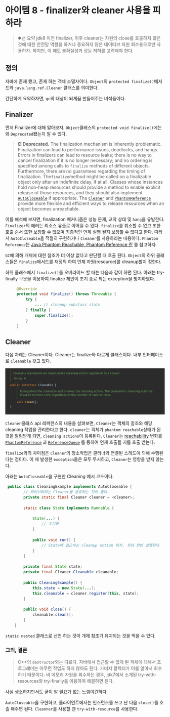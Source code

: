 # 아이템 8 - finalizer와 cleaner 사용을 피하라

> ✱선 요약
> jdk8 이전 finalizer, 이후 cleaner는 자원의 close를 호출하지 않은 것에 대한 안전망 역할을 하거나 중요하지 않은 네이티브 자원 회수용으로만 사용하자.
> 하지만, 이 때도 불확실성과 성능 저하를 고려해야 한다.

## 정의

자바에 존재 했고, 존재 하는 객체 소멸자이다. `Object`의 `protected finalize()`메서드와 `java.lang.ref.Cleaner` 클래스를 의미한다.

간단하게 요약하자면, `gc`의 대상이 되게끔 만들어주는 녀석들이다.

## Finalizer

먼저 Finalizer에 대해 알아보자.
`Object`클래스의 `protected void finalize()`에는 왜 `Deprecated`됐는지 알 수 있다.

>❎ **Deprecated.**
>The finalization mechanism is inherently problematic. Finalization can lead to performance issues, deadlocks, and hangs. Errors in finalizers can lead to resource leaks; there is no way to cancel finalization if it is no longer necessary; and no ordering is specified among calls to `finalize` methods of different objects. Furthermore, there are no guarantees regarding the timing of finalization. The`finalize`method might be called on a finalizable object only after an indefinite delay, if at all. Classes whose instances hold non-heap resources should provide a method to enable explicit release of those resources, and they should also implement [`AutoCloseable`](https://docs.oracle.com/en/java/javase/17/docs/api/java.base/java/lang/AutoCloseable.html "interface in java.lang") if appropriate. The [`Cleaner`](https://docs.oracle.com/en/java/javase/17/docs/api/java.base/java/lang/ref/Cleaner.html "class in java.lang.ref") and [`PhantomReference`](https://docs.oracle.com/en/java/javase/17/docs/api/java.base/java/lang/ref/PhantomReference.html "class in java.lang.ref") provide more flexible and efficient ways to release resources when an object becomes unreachable.

이를 해석해 보자면, finalization 메커니즘은 성능 문제, 교착 상태 및 `hang`을 유발한다. `Finalizer`의 에러는 리소스 유출로 이어질 수 있다. `finalize`를 취소할 수 없고 또한 호출 순서 또한 보장할 수 없으며 최종적인 언제 실행 될지 보장할 수 없다고 한다. 따라서 `AutoCloseable`을 적절히 구현하거나 `Cleaner`를 사용하라는 내용이다. `Phantom Reference`는 [Java Phantom Reachable, Phantom Reference 란](https://luckydavekim.github.io/development/back-end/java/phantom-reference-in-java) 를 참고하자.

`GC`에 의해 개체에 대한 참조가 더 이상 없다고 판단할 때 호출 된다. `Object`의 하위 클래스들은 `finalize`메서드를 재정의 하여 언제 자원(resource)를 cleanup할지 정한다.

하위 클래스에서 `finalize()`를 오버라이드 할 때는 다음과 같이 하면 된다. 아래는 try-finally 구문을 이용하여 finalize 체인이 조기 종료 되는 exception을 방지하였다.

```java
     @Override
     protected void finalize() throws Throwable {
         try {
             ... // cleanup subclass state
         } finally {
             super.finalize();
         }
     }
```

## Cleaner

다음 차례는 Cleaner이다. Cleaner는 finalize와 다르게 클래스이다. 내부 인터페이스로 `Cleanable` 갖고 있다.

![Cleanable.png](.images/Cleanable.png)

`Cleaner`클래스 api 레퍼런스의 내용을 살펴보면, `Cleaner`는 객체의 참조와 해당 cleaning 작업을 관리한다고 한다. `cleaner`는 객체가 `phantom reachable`상태가 된 것을 알림받게 되면, `cleaning actions`이 등록된다. `Cleaner`는  [reachability](https://docs.oracle.com/en/java/javase/17/docs/api/java.base/java/lang/ref/package-summary.html#reachability) 변화를 [`PhantomReference`](https://docs.oracle.com/en/java/javase/17/docs/api/java.base/java/lang/ref/PhantomReference.html "class in java.lang.ref") 과 [`ReferenceQueue`](https://docs.oracle.com/en/java/javase/17/docs/api/java.base/java/lang/ref/ReferenceQueue.html "class in java.lang.ref") 를 통하여 언제 호출될 지를 호출 받는다.

`finalize`와의 차이점은 `Cleaner`의 청소작업은 클리너와 연결된 스레드에 의해 수행된다는 점이다. 이 때 발생한 `exception`들은 모두 무시하고, `Cleaner`는 영향을 받지 않는다.

아래는 `AutoCloseable`을 구현한 Cleaning 예시 코드이다.

```java
 public class CleaningExample implements AutoCloseable {
        // 라이브러리는 Cleaner를 공유하는 것이 좋다.
        private static final Cleaner cleaner = <cleaner>;

        static class State implements Runnable {

            State(...) {
                // 초기화
            }

            public void run() {
                // State에 접근하는 cleanup action 위치. 최대 한번 실행된다.
            }
        }

        private final State state;
        private final Cleaner.Cleanable cleanable;

        public CleaningExample() {
            this.state = new State(...);
            this.cleanable = cleaner.register(this, state);
        }

        public void close() {
            cleanable.clean();
        }
    }
```

`static nested` 클래스로 선언 하는 것이 개체 참초가 유지되는 것을 막을 수 있다.

### 그외, 결론

>C++의 `destructor`와는 다르다.
>자바에서 접근할 수 없게 된 객체에 대해서 프로그래머는 아무런 작업도 하지 않아도 된다. 가비지 컬렉터가 이를 알아서 회수 하기 때문이다. 비 메모리 자원을 회수하는 경우, jdk7에서 소개된 try-with-resources와 try-finally를 이용하여 해결하면 된다.

사실 생소하지만서도 굳이 알 필요가 없는 느낌이긴하다.

`AutoCloseable`을 구현하고, 클라이언트에서는 인스턴스를 쓰고 난 다음 `close()`를 호출 해주면 된다. `Cleanner`를 사용할 땐 `try-with-resource`를 사용한다.
